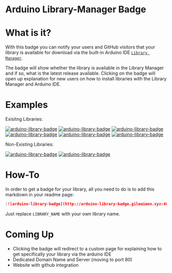 # Arduino Library-Manager Badge

# What is it?
With this badge you can notify your users and GitHub visitors that your library is available for download via the built-in Arduino IDE [`Library Manager`](https://www.arduino.cc/en/guide/libraries).

The badge will show whether the library is available in the Library Manager and if so, what is the latest release available. Clicking on the badge will open up explanation for new users on how to install libraries with the Library Manager and Arduino IDE.

# Examples
Exisitng Libraries:  
  
[![arduino-library-badge](http://arduino-library-badge.gilmaimon.xyz:4040/badge/ArduinoCloudStorage.svg)](https://www.arduino.cc/en/guide/libraries) [![arduino-library-badge](http://arduino-library-badge.gilmaimon.xyz:4040/badge/ArduinoComponents.svg)](https://www.arduino.cc/en/guide/libraries) [![arduino-library-badge](http://arduino-library-badge.gilmaimon.xyz:4040/badge/FastLED.svg)](https://www.arduino.cc/en/guide/libraries) [![arduino-library-badge](http://arduino-library-badge.gilmaimon.xyz:4040/badge/HttpClient.svg)](https://www.arduino.cc/en/guide/libraries) [![arduino-library-badge](http://arduino-library-badge.gilmaimon.xyz:4040/badge/MQTT.svg)](https://www.arduino.cc/en/guide/libraries) [![arduino-library-badge](http://arduino-library-badge.gilmaimon.xyz:4040/badge/ArduinoJson.svg)](https://www.arduino.cc/en/guide/libraries)

Non-Existing Libraries:  
  
[![arduino-library-badge](http://arduino-library-badge.gilmaimon.xyz:4040/badge/NoWay.svg)](https://www.arduino.cc/en/guide/libraries) [![arduino-library-badge](http://arduino-library-badge.gilmaimon.xyz:4040/badge/Not%20A%20Real%20Library.svg)](https://www.arduino.cc/en/guide/libraries)

# How-To
In order to get a badge for your library, all you need to do is to add this markdown in your readme page:
```markdown
[![arduino-library-badge](http://arduino-library-badge.gilmaimon.xyz:4040/badge/LIBRARY_NAME.svg)](https://www.arduino.cc/en/guide/libraries)
```
Just replace `LIBRARY_NAME` with your own library name.

# Coming Up
- Clicking the badge will redirect to a custom page for explaining how to get specifically your library via the arduino IDE
- Dedicated Domain Name and Server (moving to port 80)
- Website with github integration
